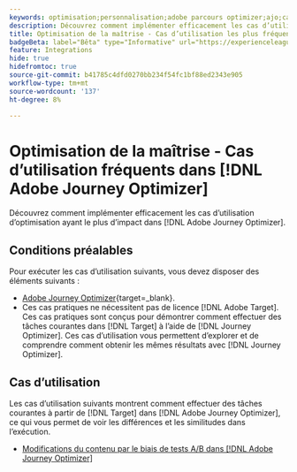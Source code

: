 ```yaml
---
keywords: optimisation;personnalisation;adobe parcours optimizer;ajo;cas d’utilisation;scénarios
description: Découvrez comment implémenter efficacement les cas d’utilisation d’optimisation ayant le plus d’impact dans  [!DNL Adobe Journey Optimizer].
title: Optimisation de la maîtrise - Cas d’utilisation les plus fréquents dans [!DNL Adobe Journey Optimizer]
badgeBeta: label="Bêta" type="Informative" url="https://experienceleague.adobe.com/docs/target/using/introduction/intro.html#beta newtab=true?lang=fr" tooltip="Quelles sont les fonctionnalités bêta dans  [!DNL Adobe Target] ?"
feature: Integrations
hide: true
hidefromtoc: true
source-git-commit: b41785c4dfd0270bb234f54fc1bf88ed2343e905
workflow-type: tm+mt
source-wordcount: '137'
ht-degree: 8%

---
```


# Optimisation de la maîtrise - Cas d’utilisation fréquents dans [!DNL Adobe Journey Optimizer]

Découvrez comment implémenter efficacement les cas d’utilisation d’optimisation ayant le plus d’impact dans [!DNL Adobe Journey Optimizer].

## Conditions préalables

Pour exécuter les cas d’utilisation suivants, vous devez disposer des éléments suivants :

* [Adobe Journey Optimizer](https://experienceleague.adobe.com/en/docs/journey-optimizer/using/get-started/get-started){target=_blank}.
* Ces cas pratiques ne nécessitent pas de licence [!DNL Adobe Target]. Ces cas pratiques sont conçus pour démontrer comment effectuer des tâches courantes dans [!DNL Target] à l’aide de [!DNL Journey Optimizer]. Ces cas d’utilisation vous permettent d’explorer et de comprendre comment obtenir les mêmes résultats avec [!DNL Journey Optimizer].

## Cas d’utilisation

Les cas d’utilisation suivants montrent comment effectuer des tâches courantes à partir de [!DNL Target] dans [!DNL Adobe Journey Optimizer], ce qui vous permet de voir les différences et les similitudes dans l’exécution.

* [Modifications du contenu par le biais de tests A/B dans  [!DNL Adobe Journey Optimizer]](/help/main/c-integrating-target-with-mac/ajo/content-change-using-ajo.md)